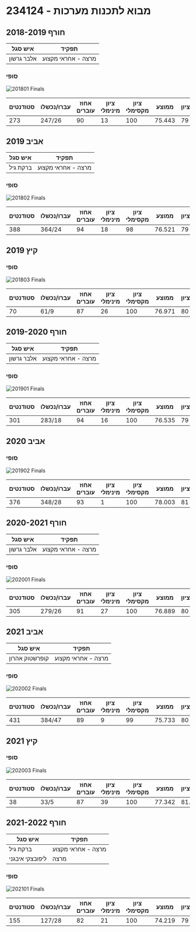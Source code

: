# 234124 - מבוא לתכנות מערכות

## חורף 2018-2019

| איש סגל | תפקיד |
| ---- | ---- |
| אלבר גרשון | מרצה - אחראי מקצוע |

### סופי

![201801 Finals](201801/Finals.png)

| סטודנטים | עברו/נכשלו | אחוז עוברים | ציון מינימלי | ציון מקסימלי | ממוצע | חציון |
| ---- | ---- | ---- | ---- | ---- | ---- | ---- |
| 273 | 247/26 | 90 | 13 | 100 | 75.443 | 79 |

## אביב 2019

| איש סגל | תפקיד |
| ---- | ---- |
| ברקת גיל | מרצה - אחראי מקצוע |

### סופי

![201802 Finals](201802/Finals.png)

| סטודנטים | עברו/נכשלו | אחוז עוברים | ציון מינימלי | ציון מקסימלי | ממוצע | חציון |
| ---- | ---- | ---- | ---- | ---- | ---- | ---- |
| 388 | 364/24 | 94 | 18 | 98 | 76.521 | 79 |

## קיץ 2019

### סופי

![201803 Finals](201803/Finals.png)

| סטודנטים | עברו/נכשלו | אחוז עוברים | ציון מינימלי | ציון מקסימלי | ממוצע | חציון |
| ---- | ---- | ---- | ---- | ---- | ---- | ---- |
| 70 | 61/9 | 87 | 26 | 100 | 76.971 | 80 |

## חורף 2019-2020

| איש סגל | תפקיד |
| ---- | ---- |
| אלבר גרשון | מרצה - אחראי מקצוע |

### סופי

![201901 Finals](201901/Finals.png)

| סטודנטים | עברו/נכשלו | אחוז עוברים | ציון מינימלי | ציון מקסימלי | ממוצע | חציון |
| ---- | ---- | ---- | ---- | ---- | ---- | ---- |
| 301 | 283/18 | 94 | 16 | 100 | 76.535 | 79 |

## אביב 2020

### סופי

![201902 Finals](201902/Finals.png)

| סטודנטים | עברו/נכשלו | אחוז עוברים | ציון מינימלי | ציון מקסימלי | ממוצע | חציון |
| ---- | ---- | ---- | ---- | ---- | ---- | ---- |
| 376 | 348/28 | 93 | 1 | 100 | 78.003 | 81 |

## חורף 2020-2021

| איש סגל | תפקיד |
| ---- | ---- |
| אלבר גרשון | מרצה - אחראי מקצוע |

### סופי

![202001 Finals](202001/Finals.png)

| סטודנטים | עברו/נכשלו | אחוז עוברים | ציון מינימלי | ציון מקסימלי | ממוצע | חציון |
| ---- | ---- | ---- | ---- | ---- | ---- | ---- |
| 305 | 279/26 | 91 | 27 | 100 | 76.889 | 80 |

## אביב 2021

| איש סגל | תפקיד |
| ---- | ---- |
| קופרשטוק אהרון | מרצה - אחראי מקצוע |

### סופי

![202002 Finals](202002/Finals.png)

| סטודנטים | עברו/נכשלו | אחוז עוברים | ציון מינימלי | ציון מקסימלי | ממוצע | חציון |
| ---- | ---- | ---- | ---- | ---- | ---- | ---- |
| 431 | 384/47 | 89 | 9 | 99 | 75.733 | 80 |

## קיץ 2021

### סופי

![202003 Finals](202003/Finals.png)

| סטודנטים | עברו/נכשלו | אחוז עוברים | ציון מינימלי | ציון מקסימלי | ממוצע | חציון |
| ---- | ---- | ---- | ---- | ---- | ---- | ---- |
| 38 | 33/5 | 87 | 39 | 100 | 77.342 | 81.5 |

## חורף 2021-2022

| איש סגל | תפקיד |
| ---- | ---- |
| ברקת גיל | מרצה - אחראי מקצוע |
| ליפובצקי איבגני | מרצה |

### סופי

![202101 Finals](202101/Finals.png)

| סטודנטים | עברו/נכשלו | אחוז עוברים | ציון מינימלי | ציון מקסימלי | ממוצע | חציון |
| ---- | ---- | ---- | ---- | ---- | ---- | ---- |
| 155 | 127/28 | 82 | 21 | 100 | 74.219 | 79 |

